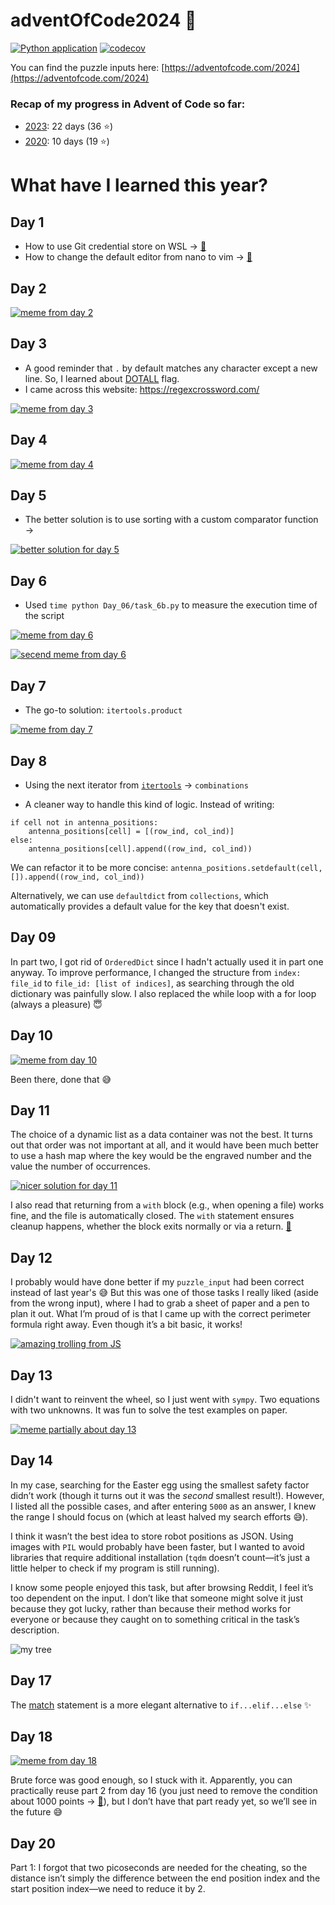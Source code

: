 # adventOfCode2024 🎄

[![Python application](https://github.com/monpie3/adventOfCode2024/actions/workflows/python.yml/badge.svg)](https://github.com/monpie3/adventOfCode2024/actions/workflows/python.yml) [![codecov](https://codecov.io/gh/monpie3/adventOfCode2024/graph/badge.svg?token=sJt7iNyDHN)](https://codecov.io/gh/monpie3/adventOfCode2024)

You can find the puzzle inputs here: [https://adventofcode.com/2024](https://adventofcode.com/2024)

### Recap of my progress in Advent of Code so far:

-   [2023](https://github.com/monpie3/adventOfCode2023): 22 days (36 ⭐)
-   [2020](https://github.com/monpie3/adventOfCode2020): 10 days (19 ⭐)

# What have I learned this year?

## Day 1

-   How to use Git credential store on WSL → [🔗](https://stackoverflow.com/questions/45925964/how-to-use-git-credential-store-on-wsl-ubuntu-on-windows)
-   How to change the default editor from nano to vim → [🔗](https://askubuntu.com/questions/539243/how-to-change-visudo-editor-from-nano-to-vim)

## Day 2

[![meme from day 2](/memes/day_02.png)](https://www.reddit.com/r/adventofcode/comments/1h4pelm/2024_day_2_part_2_the_actual_elves_in_part_2/)

## Day 3

-   A good reminder that `.` by default matches any character except a new line. So, I learned about [DOTALL](https://docs.python.org/3/library/re.html#re.DOTALL) flag.
-   I came across this website: https://regexcrossword.com/

[![meme from day 3](/memes/day_03.png)](https://www.reddit.com/r/adventofcode/comments/1h5uhsu/2024_day_3_summarized_in_one_picture/)

## Day 4

[![meme from day 4](/memes/day_04.png)](https://www.reddit.com/r/adventofcode/comments/1h6bls8/2024_day_4_part_2_small_misunderstanding/)

## Day 5

- The better solution is to use sorting with a custom comparator function →

[![better solution for day 5](/memes/day_05.png)](https://www.reddit.com/r/adventofcode/comments/1h71eyz/comment/m0k8gc1/?utm_source=share&utm_medium=web3x&utm_name=web3xcss&utm_term=1&utm_content=share_button)


## Day 6

-   Used `time python Day_06/task_6b.py` to measure the execution time of the script

[![meme from day 6](/memes/day_06.png)](https://www.reddit.com/r/adventofcode/comments/1h8o6d0/how_do_you_handle_this/)

[![secend meme from day 6](/memes/day_06-2.png)](https://www.reddit.com/r/adventofcode/comments/1h7v2n5/2024_day_6_part_2_that_wont_cause_a_time_paradox/)

## Day 7

-   The go-to solution: `itertools.product`

[![meme from day 7](/memes/day_07.png)](https://www.reddit.com/r/adventofcode/comments/1h8xiga/2024_aoc_is_the_year_of_bruteforcing_anyway/)

## Day 8

- Using the next iterator from [`itertools`](https://docs.python.org/3/library/itertools.html) → `combinations`

- A cleaner way to handle this kind of logic. Instead of writing:
```
if cell not in antenna_positions:
    antenna_positions[cell] = [(row_ind, col_ind)]
else:
    antenna_positions[cell].append((row_ind, col_ind))
```
We can refactor it to be more concise:
`antenna_positions.setdefault(cell, []).append((row_ind, col_ind))`

Alternatively, we can use `defaultdict` from `collections`, which automatically provides a default value for the key that doesn't exist.


## Day 09
In part two, I got rid of `OrderedDict` since I hadn't  actually used it in part one anyway.
To improve performance, I changed the structure from `index: file_id` to `file_id: [list of indices]`, as searching through the old dictionary was painfully slow.
I also replaced the while loop with a for loop (always a pleasure) 😇

## Day 10
[![meme from day 10](/memes/day_10.png)](https://www.reddit.com/r/adventofcode/comments/1hbbtdd/2024_day_10/)

Been there, done that 😅


## Day 11
The choice of a dynamic list as a data container was not the best. It turns out that order was not important at all, and it would have been much better to use a hash map where the key would be the engraved number and the value the number of occurrences.

[![nicer solution for day 11](/memes/day_11.png)](https://www.reddit.com/r/adventofcode/comments/1hbm0al/comment/m1kau09/?utm_source=share&utm_medium=web3x&utm_name=web3xcss&utm_term=1&utm_content=share_button)


I also read that returning from a `with` block (e.g., when opening a file) works fine, and the file is automatically closed. The `with` statement ensures cleanup happens, whether the block exits normally or via a return.  [🔗](https://stackoverflow.com/questions/9885217/in-python-if-i-return-inside-a-with-block-will-the-file-still-close)


## Day 12
I probably would have done better if my `puzzle_input` had been correct instead of last year's 😅
But this was one of those tasks I really liked (aside from the wrong input), where I had to grab a sheet of paper and a pen to plan it out.
What I’m proud of is that I came up with the correct perimeter formula right away. Even though it’s a bit basic, it works!

[![amazing trolling from JS](/memes/day_12.png)](https://www.reddit.com/r/adventofcode/comments/1hcyh1x/2024_day_12_when_your_code_is_a_standup_comedian/)

## Day 13
I didn't want to reinvent the wheel, so I just went with `sympy`. Two equations with two unknowns. It was fun to solve the test examples on paper.

[![meme partially about day 13](/memes/day_13.png)](https://xkcd.com/1838/)

## Day 14
In my case, searching for the Easter egg using the smallest safety factor didn’t work (though it turns out it was the *second* smallest result!). However, I listed all the possible cases, and after entering `5000` as an answer, I knew the range I should focus on (which at least halved my search efforts 😅).

I think it wasn’t the best idea to store robot positions as JSON. Using images with `PIL` would probably have been faster, but I wanted to avoid libraries that require additional installation (`tqdm` doesn’t count—it’s just a little helper to check if my program is still running).

I know some people enjoyed this task, but after browsing Reddit, I feel it’s too dependent on the input. I don’t like that someone might solve it just because they got lucky, rather than because their method works for everyone or because they caught on to something critical in the task’s description.

![my tree](memes/day_14.png.png)


## Day 17

The [match](https://docs.python.org/3/tutorial/controlflow.html#tut-match) statement is a more elegant alternative to `if...elif...else` ✨

## Day 18
[![meme from day 18](/memes/day_18.png)](https://www.reddit.com/r/adventofcode/comments/1hgz05a/2024_day_18_pinch_me_it_worked/)


Brute force was good enough, so I stuck with it. Apparently, you can practically reuse part 2 from day 16 (you just need to remove the condition about 1000 points → [🔗](https://www.reddit.com/r/adventofcode/comments/1hguacy/comment/m2q835j/?utm_source=share&utm_medium=web3x&utm_name=web3xcss&utm_term=1&utm_content=share_button)), but I don’t have that part ready yet, so we’ll see in the future 😅

## Day 20
Part 1: I forgot that two picoseconds are needed for the cheating, so the distance isn’t simply the difference between the end position index and the start position index—we need to reduce it by 2.

